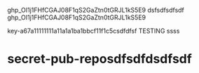 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
dsfsdfsdfsdf
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

key-a67a11111111a11a1a1ba1bbcf11f1c5csdfdfsf
TESTING ssss

# secret-pub-reposdfsdfdsdfsdf
